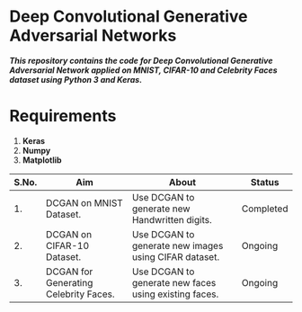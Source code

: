 # Deep Convolutional Generative Adversarial Networks
***This repository contains the code for Deep Convolutional Generative Adversarial Network applied on MNIST, CIFAR-10 and Celebrity Faces dataset using Python 3 and Keras.***

# Requirements
1. **Keras**
2. **Numpy**
3. **Matplotlib**



| S.No. |                   Aim                  |                         About                        |     Status      |
| ----- | ---------------------------------------| ---------------------------------------------------- | --------------- |
|  1.   | DCGAN on MNIST Dataset.                | Use DCGAN to generate new Handwritten digits.        |    Completed    |
|  2.   | DCGAN on CIFAR-10 Dataset.             | Use DCGAN to generate new images using CIFAR dataset.|    Ongoing      |
|  3.   | DCGAN for Generating Celebrity Faces.  | Use DCGAN to generate new faces using existing faces.|    Ongoing      |

